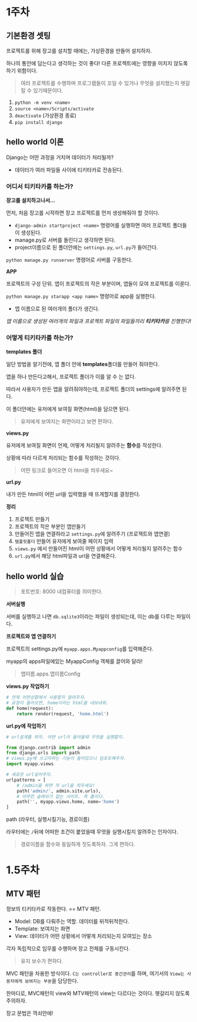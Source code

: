 # 1주차

## 기본환경 셋팅

프로젝트를 위해 장고를 설치할 때에는, 가상환경을 만들어 설치하자.

하나의 통안에 담는다고 생각하는 것이 좋다! 다른 프로젝트에는 영향을 미치지 않도록 하기 위함이다. 

> 여러 프로젝트를 수행하며 프로그램들이 꼬일 수 있거나 무엇을 설치했는지 헷갈릴 수 있기때문이다.

1. `python -m venv <name>`
2. `source <name>/Scripts/activate`
3. `deactivate` (가상환경 종료)
4. `pip install django`

## hello world 이론

Django는 어떤 과정을 거치며 데이터가 처리될까?

- 데이터가 여러 파일들 사이에 티키타카로 전송된다.

### 어디서 티키타카를 하는가?

__장고를 설치하고나서...__

먼저, 처음 장고를 시작하면 장고 프로젝트를 먼저 생성해줘야 할 것이다.

- `django-admin startproject <name>` 명령어를 실행하면 여러 프로젝트 폴더들이 생성된다.
- manage.py로 서버를 돌린다고 생각하면 된다.
- project이름으로 된 폴더안에는 `settings.py`, `url.py`가 들어간다.

`python manage.py runserver` 명령어로 서버를 구동한다.

__APP__

프로젝트의 구성 단위. 앱이 프로젝트의 작은 부분이며, 앱들이 모여 프로젝트를 이룬다.

`python manage.py starapp <app name>` 명령어로 app을 실행한다.

- 앱 이름으로 된 여러개의 폴더가 생긴다.

_앱 이름으로 생성된 여러개의 파일과 프로젝트 파일의 파일들끼리 **티키타카**를 진행한다!_

### 어떻게 티키타카를 하는가?

__templates 폴더__

일단 방법을 알기전에, 앱 폴더 안에 **templates**폴더를 만들어 줘야한다.

앱을 하나 만든다고해서, 프로젝트 폴더가 이를 알 수 는 없다.

따라서 사용자가 만든 앱을 알려줘야하는데, 프로젝트 폴더의 settings에 알려주면 된다.

이 폴더안에는 유저에게 보여질 화면(html)을 담으면 된다.

> 유저에게 보여지는 화면이라고 보면 편하다.

__views.py__

유저에게 보여질 화면이 언제, 어떻게 처리될지 알려주는 **함수**를 작성한다.

상황에 따라 다르게 처리되는 함수를 작성하는 것이다.

> 어떤 링크로 들어오면 이 html을 띄우세요~ 

__url.py__

내가 만든 html이 어떤 url을 입력했을 때 뜨게할지를 결정한다.

__정리__

1. 프로젝트 만들기
2. 프로젝트의 작은 부분인 앱만들기
3. 만들어진 앱을 연결하라고 `settings.py`에 알려주기 (프로젝트와 앱연결)
4. `템플릿폴더` 만들어 유저에게 보여줄 페이지 입력
5. `views.py` 에서 만들어진 html이 어떤 상황에서 어떻게 처리될지 알려주는 함수
6. `url.py`에서 해당 html파일과 url을 연결해준다.

## hello world 실습

> 포트번호: 8000 내컴퓨터를 의미한다.

__서버실행__

서버를 실행하고 나면 `db.sqlite3`이라는 파일이 생성되는데, 이는 db를 다루는 파일이다.

__프로젝트와 앱 연결하기__

프로젝트의 settings.py에 `myapp.apps.Myappconfig`를 입력해준다.

myapp의 apps파일에있는 MyappConfig 객체를 끌어와 달라!

> 앱이름.apps.앱이름Config

__views.py 작업하기__

```python
# 언제 어떤상황에서 사용할지 알려주자.
# 요청이 들어오면, home이라는 html을 내보내줘.
def home(request):
    return rendor(request, 'home.html')
```



__url.py에 작업하기__

```python
# url설계를 하자. 어떤 url이 들어올때 무엇을 실행할지.

from django.contrib import admin
from django.urls import path
# views.py에 쓰고자하는 기능이 들어있으니 임포트해주자.
import myapp.views

# 새로운 url넣어주자.
urlpatterns = [
    # /admin을 하면 저 url을 띄우세요!
    path('admin/', admin.site.urls),
    # 아무런 슬래쉬가 없는 사이트. 즉 홈이다.
    path('', myapp.views.home, name='home')
]
```

path (라우터, 실행시킬기능, 경로이름)

라우터에는 `/`뒤에 어떠한 조건이 붙었을때 무엇을 실행시킬지 알려주는 인자이다.

> 경로이름을 함수와 동일하게 짓도록하자. 그게 편하다.

# 1.5주차

## MTV 패턴

정보의 티키타카로 작동한다. == MTV 패턴.

- Model: DB를 다뤄주는 역할. 데이터를 뒤적뒤적한다.
- Template: 보여지는 화면
- View: 데이터가 어떤 상황에서 어떻게 처리되는지 모여있는 장소

각자 독립적으로 임무를 수행하며 장고 전체를 구동시킨다.

> 유지 보수가 편하다.

MVC 패턴을 차용한 방식이다. `C는 controller로 중간관리`를 하며, 여기서의 `View는 사용자에게 보여지는 부분`을 담당한다.

한마디로, MVC패턴의 view와 MTV패턴의 view는 다르다는 것이다. 헷갈리지 않도록 주의하자.



장고 문법은 꺽쇠안에! 

